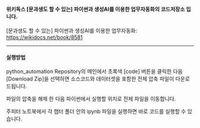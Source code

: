 #### 위키독스 **[문과생도 할 수 있는] 파이썬과 생성AI를 이용한 업무자동화**의 코드저장소 입니다.

[문과생도 할 수 있는] 파이썬과 생성AI를 이용한 업무자동화: https://wikidocs.net/book/8581


-----------------------------------------------------------------------

#### 실행방법

python_automation Repository의 메인에서 초록색 [code] 버튼을 클릭한 다음 [Download Zip]을 선택하면 소스코드와 데이터셋을 포함한 전체 압축 파일이 다운로드됩니다.

파일의 압축을 해제 한 다음 파이썬에서 실행할 위치로 전체 파일을 이동합니다.

주피터 노트북에서 각 챕터 폴더 안의 ipynb 파일을 실행하면 바로 코드를 실행할 수 있습니다.

